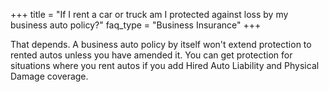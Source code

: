 +++
title = "If I rent a car or truck am I protected against loss by my business auto policy?"
faq_type = "Business Insurance"
+++

That depends. A business auto policy by itself won't extend protection to rented autos unless you have amended it. You can get protection for situations where you rent autos if you add Hired Auto Liability and Physical Damage coverage.